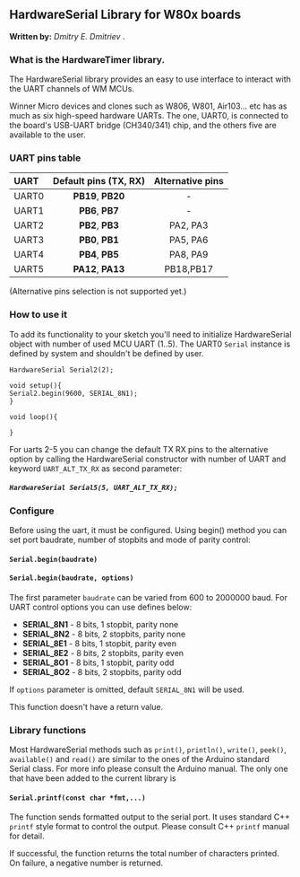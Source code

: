 ## **HardwareSerial Library for W80x boards**

**Written by:** _Dmitry E. Dmitriev_ .

### **What is the HardwareTimer library.**

The HardwareSerial library provides an easy to use interface to interact with the UART channels of WM MCUs. 

Winner Micro devices and clones such as W806, W801, Air103... etc has as much as six high-speed hardware UARTs. The one, UART0, is connected to the board's USB-UART bridge (CH340/341) chip, and the others five are available to the user.

### **UART pins table**

| **UART** | **Default pins** (TX, RX) | **Alternative pins**   | 
|:---------|:----------------:|:--------------:|
| UART0 | **PB19**, **PB20**  | - | 
| UART1 | **PB6**, **PB7** | - |
| UART2 | **PB2**, **PB3** | PA2, PA3 | 
| UART3 | **PB0**, **PB1** | PA5, PA6 | 
| UART4 | **PB4**, **PB5** | PA8, PA9 |
| UART5 | **PA12**, **PA13** | PB18,PB17 | 

(Alternative pins selection is not supported yet.)

### **How to use it**
To add its functionality to your sketch you'll need to initialize HardwareSerial object with number of used MCU UART (1..5). The UART0 `Serial` instance is defined by system and shouldn't be defined by user.

```Arduino
HardwareSerial Serial2(2); 

void setup(){
Serial2.begin(9600, SERIAL_8N1);
}

void loop(){

}

```

For uarts 2-5 you can change the default TX RX pins to the alternative option by calling the HardwareSerial constructor with number of UART and keyword `UART_ALT_TX_RX` as second parameter:

##### **`HardwareSerial Serial5(5, UART_ALT_TX_RX);`** 


### **Configure**

Before using the uart, it must be configured. Using begin() method you can set port baudrate, number of stopbits and mode of parity control:

#### **`Serial.begin(baudrate)`**
#### **`Serial.begin(baudrate, options)`**

The first parameter `baudrate` can be varied from 600 to 2000000 baud. For UART control options you can use defines below:

 - **SERIAL_8N1**	- 8 bits, 1 stopbit, parity none
 - **SERIAL_8N2**	- 8 bits, 2 stopbits, parity none
 - **SERIAL_8E1**	- 8 bits, 1 stopbit, parity even
 - **SERIAL_8E2**	- 8 bits, 2 stopbits, parity even
 - **SERIAL_8O1**	- 8 bits, 1 stopbit, parity odd
 - **SERIAL_8O2**	- 8 bits, 2 stopbits, parity odd

If `options` parameter is omitted, default `SERIAL_8N1` will be used.

This function doesn't have a return value.

### **Library functions**

Most HardwareSerial methods such as `print()`, `println()`, `write()`, `peek()`, `available()` and `read()` are similar to the ones of the Arduino standard Serial class. For more info please consult the Arduino manual. The only one that have been added to the current library is

#### **`Serial.printf(const char *fmt,...)`**

The function sends formatted output to the serial port. It uses standard C++ `printf` style format to control the output. Please consult C++ `printf` manual for detail.

If successful, the function returns the total number of characters printed. On failure, a negative number is returned.